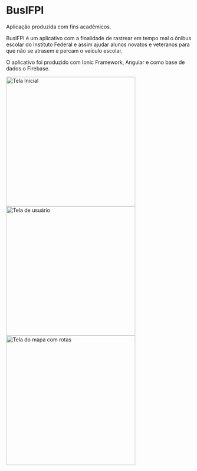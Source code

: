 # BusIFPI
Aplicação produzida com fins acadêmicos.

BusIFPI é um aplicativo com a finalidade de rastrear em tempo real o ônibus escolar do Instituto Federal e assim ajudar alunos novatos e veteranos para que não se atrasem e percam o veículo escolar.<br/>

O aplicativo foi produzido com Ionic Framework, Angular e como base de dados o Firebase.<br/>

<img src="https://i.imgur.com/MNXADZ3.jpg" width="350" title="Tela Inicial">
<img src="https://i.imgur.com/qoZfAHH.jpg" width="350" alt="Tela de usuário">
<img src="https://i.imgur.com/Khp87bJ.jpg" width="350" alt="Tela do mapa com rotas">

